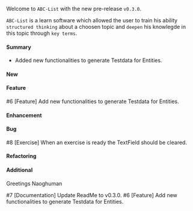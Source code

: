 Welcome to `ABC-List` with the new pre-release `v0.3.0`.

`ABC-List` is a learn software which allowed the user to train his ability 
`structured thinking` about a choosen topic and `deepen` his knowlegde in this 
topic through `key terms`.



#### Summary
* Added new functionalities to generate Testdata for Entities.



#### New



#### Feature
#6 [Feature] Add new functionalities to generate Testdata for Entities.



#### Enhancement



#### Bug
#8 [Exercise] When an exercise is ready the TextField should be cleared.



#### Refactoring



#### Additional



Greetings
Naoghuman



[//]: # (Issues which will be integrated in this release)
#7 [Documentation] Update ReadMe to v0.3.0.
#6 [Feature] Add new functionalities to generate Testdata for Entities.



[//]: # (Links)

